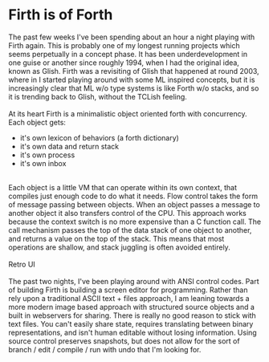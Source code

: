 Firth is of Forth
=================

The past few weeks I&#39;ve been spending about an hour a night playing with Firth again. This is probably one of my longest running projects which seems perpetually in a concept phase. It has been underdevelopment in one guise or another since roughly 1994, when I had the original idea, known as Glish.  Firth was a revisiting of Glish that happened at round 2003, where in I started playing around with some ML inspired concepts, but it is increasingly clear that ML w/o type systems is like Forth w/o stacks, and so it is trending back to Glish, without the TCLish feeling. <br><br>At its heart Firth is a minimalistic object oriented forth with concurrency. Each object gets:<ul><li>it&#39;s own lexicon of behaviors (a forth dictionary)</li><li>it&#39;s own data and return stack</li><li>it&#39;s own process</li><li>it&#39;s own inbox</li></ul><br>Each object is a little VM that can operate within its own context, that compiles just enough code to do what it needs. Flow control takes the form of message passing between objects. When an object passes a message to another object it also transfers control of the CPU. This approach works because the context switch is no more expensive than a C function call.  The call mechanism passes the top of the data stack of one object to another, and returns a value on the top of the stack. This means that most operations are shallow, and stack juggling is often avoided entirely. <br><br>Retro UI<br><br>The past two nights, I&#39;ve been playing around with  ANSI control codes.  Part of building Firth is building a screen editor for programming.  Rather than rely upon a traditional ASCII text + files approach, I am leaning towards a more modern image based approach with structured source objects and a built in webservers for sharing. There is really no good reason to stick with text files. You can&#39;t easily share state, requires translating between binary representations, and isn&#39;t human editable without losing information. Using source control preserves snapshots, but does not allow for the sort of branch / edit / compile / run with undo that I&#39;m looking for. 